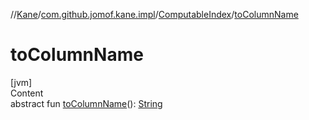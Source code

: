 //[Kane](../../index.md)/[com.github.jomof.kane.impl](../index.md)/[ComputableIndex](index.md)/[toColumnName](to-column-name.md)



# toColumnName  
[jvm]  
Content  
abstract fun [toColumnName](to-column-name.md)(): [String](https://kotlinlang.org/api/latest/jvm/stdlib/kotlin/-string/index.html)  



